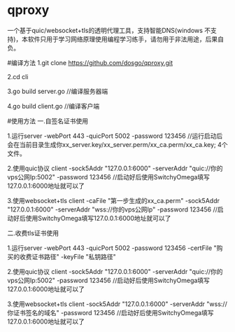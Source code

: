 ﻿# qproxy


一个基于quic/websocket+tls的透明代理工具，支持智能DNS(windows 不支持)，本软件只用于学习网络原理使用编程学习练手，请勿用于非法用途，后果自负。




#编译方法
1.git clone https://github.com/dosgo/qproxy.git

2.cd cli

3.go build server.go  //编译服务器端

4.go build client.go  //编译客户端


#使用方法
一.自签名证书使用

  1.运行server -webPort 443 -quicPort 5002  -password  123456  //运行启动后会在当前目录生成你xx_server.key/xx_server.perm/xx_ca.perm/xx_ca.key; 4个文件。
  
  2.使用quic协议 client  -sock5Addr "127.0.0.1:6000"  -serverAddr "quic://你的vps公网Ip:5002" -password 123456   //启动好后使用SwitchyOmega填写127.0.0.1:6000地址就可以了
  
  3.使用websocket+tls client -caFile "第一步生成的xx_ca.perm" -sock5Addr "127.0.0.1:6000"  -serverAddr "wss://你的vps公网Ip" -password 123456  //启动好后使用SwitchyOmega填写127.0.0.1:6000地址就可以了
  
 
二.收费tls证书使用
   
  1.运行server -webPort 443 -quicPort 5002  -password  123456 -certFile "购买的收费证书路径"  -keyFile "私钥路径" 
  
  2.使用quic协议 client -sock5Addr "127.0.0.1:6000"  -serverAddr "quic://你的vps公网Ip:5002" -password 123456   //启动好后使用SwitchyOmega填写127.0.0.1:6000地址就可以了
  
  3.使用websocket+tls client   -sock5Addr "127.0.0.1:6000"  -serverAddr "wss://你证书签名的域名" -password 123456  //启动好后使用SwitchyOmega填写127.0.0.1:6000地址就可以了
  



